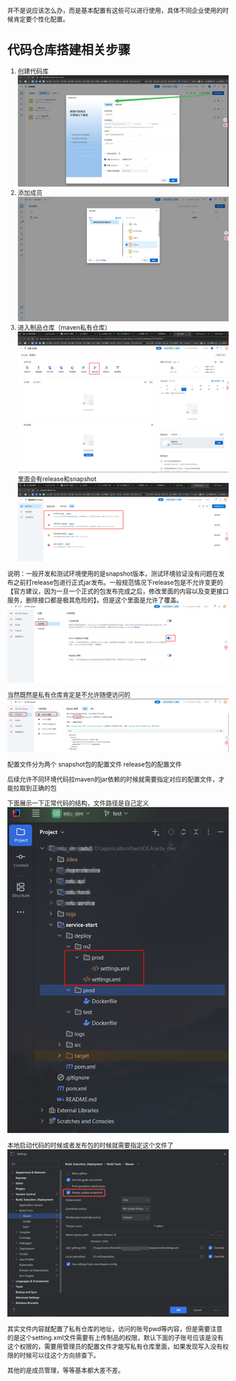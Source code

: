 并不是说应该怎么办，而是基本配置有这些可以进行使用，具体不同企业使用的时候肯定要个性化配置。


# 代码仓库搭建相关步骤
1. 创建代码库
![创建代码库.png](image/创建代码库.png)
2. 添加成员
![添加成员.png](image/添加成员.png)
3. 进入制品仓库（maven私有仓库）
![进入制品仓库.png](image/进入制品仓库.png)
里面会有release和snapshot
![类型划分.png](image/类型划分.png)

说明：一般开发和测试环境使用的是snapshot版本，测试环境验证没有问题在发布之前打release包进行正式jar发布。一般规范情况下release包是不允许变更的【官方建议，因为一旦一个正式的包发布完成之后，修改里面的内容以及变更接口服务，删除接口都是极其危险的】。但是这个里面是允许了覆盖。
![正式包允许覆盖设置.png](image/正式包允许覆盖设置.png)
 
当然既然是私有仓库肯定是不允许随便访问的
![下载setting配置文件.png](image/下载setting配置文件.png)

配置文件分为两个
snapshot包的配置文件
release包的配置文件

后续允许不同环境代码拉maven的jar依赖的时候就需要指定对应的配置文件，才能拉取到正确的包

下面展示一下正常代码的结构，文件路径是自己定义
![代码里面存储setting.xml文件.png](image/代码里面存储setting.xml文件.png)

本地启动代码的时候或者发布包的时候就需要指定这个文件了
![配置本地环境依赖和打包的文件路径.png](image/配置本地环境依赖和打包的文件路径.png)

其实文件内容就配置了私有仓库的地址，访问的账号pwd等内容，但是需要注意的是这个setting.xml文件需要有上传制品的权限，默认下面的子账号应该是没有这个权限的，需要用管理员的配置文件才能写私有仓库里面，如果发现写入没有权限的时候可以往这个方向排查下。

其他的是成员管理，等等基本都大差不差。
